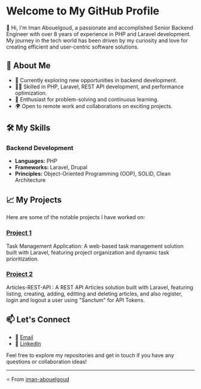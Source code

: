 # Welcome to My GitHub Profile

👋 Hi, I'm Iman Abouelgoud, a passionate and accomplished Senior Backend Engineer with over 8 years of experience in PHP and Laravel development. 
My journey in the tech world has been driven by my curiosity and love for creating efficient and user-centric software solutions.

## 🚀 About Me

- 💼 Currently exploring new opportunities in backend development.
- 👨‍💻 Skilled in PHP, Laravel, REST API development, and performance optimization.
- 🧩 Enthusiast for problem-solving and continuous learning.
- 🌍 Open to remote work and collaborations on exciting projects.

## 🛠️ My Skills
  ### Backend Development

  - **Languages:** PHP
  - **Frameworks:** Laravel, Drupal
  - **Principles:** Object-Oriented Programming (OOP), SOLID, Clean Architecture

## 📈 My Projects

Here are some of the notable projects I have worked on:

### [Project 1](https://github.com/iman-abouelgoud/Task-Management)
Task Management Application: A web-based task management solution built with Laravel, featuring project organization and dynamic task prioritization.


### [Project 2](https://github.com/iman-abouelgoud/Articles-REST-API)
Articles-REST-API : A REST API Articles solution built with Laravel, featuring listing, creating, adding, editting and deleting articles, and also register, login and logout a user using "Sanctum" for API Tokens.


## 📫 Let's Connect

- 📧 [Email](mailto:iman.ali.work@gmail.com)
- 💼 [LinkedIn](https://www.linkedin.com/in/iman-abouelgoud)

Feel free to explore my repositories and get in touch if you have any questions or collaboration ideas!

---

⭐️ From [iman-abouelgoud](https://github.com/iman-abouelgoud)
